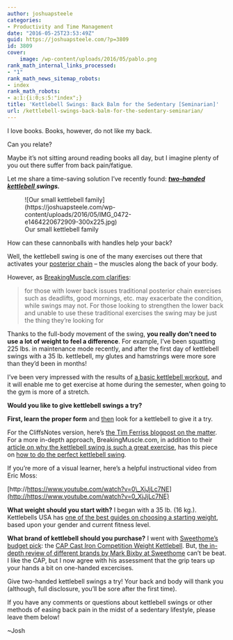 ```yaml
---
author: joshuapsteele
categories:
- Productivity and Time Management
date: "2016-05-25T23:53:49Z"
guid: https://joshuapsteele.com/?p=3809
id: 3809
cover:
    image: /wp-content/uploads/2016/05/pablo.png
rank_math_internal_links_processed:
- "1"
rank_math_news_sitemap_robots:
- index
rank_math_robots:
- a:1:{i:0;s:5:"index";}
title: 'Kettlebell Swings: Back Balm for the Sedentary [Seminarian]'
url: /kettlebell-swings-back-balm-for-the-sedentary-seminarian/
---
```


I love books. Books, however, do not like my back.

Can you relate?

Maybe it’s not sitting around reading books all day, but I imagine plenty of you out there suffer from back pain/fatigue.

Let me share a time-saving solution I’ve recently found: [***two-handed kettlebell*** ](http://breakingmuscle.com/kettlebells/how-to-do-the-perfect-kettlebell-swing)***swings.***

<figure aria-describedby="caption-attachment-3810" class="wp-caption aligncenter" id="attachment_3810" style="width: 300px">![Our small kettlebell family](https://joshuapsteele.com/wp-content/uploads/2016/05/IMG_0472-e1464220672909-300x225.jpg)<figcaption class="wp-caption-text" id="caption-attachment-3810">Our small kettlebell family</figcaption></figure>

How can these cannonballs with handles help your back?

Well, the kettlebell swing is one of the many exercises out there that activates your [posterior chain](https://en.wikipedia.org/wiki/Posterior_chain) – the muscles along the back of your body.

However, as [BreakingMuscle.com clarifies](http://breakingmuscle.com/kettlebells/the-kettlebell-swing-why-its-the-perfect-exercise):

> for those with lower back issues traditional posterior chain exercises such as deadlifts, good mornings, etc. may exacerbate the condition, while swings may not. For those looking to strengthen the lower back and unable to use these traditional exercises the swing may be just the thing they’re looking for

Thanks to the full-body movement of the swing, **you really don’t need to use a lot of weight to feel a difference**. For example, I’ve been squatting 225 lbs. in maintenance mode recently, and after the first day of kettlebell swings with a 35 lb. kettlebell, my glutes and hamstrings were more sore than they’d been in months!

I’ve been very impressed with the results of [a basic kettlebell workout](http://rkcblog.dragondoor.com/the-best-and-simplest-one-kettlebell-workout/), and it will enable me to get exercise at home during the semester, when going to the gym is more of a stretch.

**Would you like to give kettlebell swings a try?**

**First, learn the proper form** and <span style="text-decoration: underline;">then</span> look for a kettlebell to give it a try.

For the CliffsNotes version, here’s [the Tim Ferriss blogpost on the matter](http://fourhourworkweek.com/2011/01/08/kettlebell-swing/). For a more in-depth approach, BreakingMuscle.com, in addition to their [article on why the kettlebell swing is such a great exercise](http://breakingmuscle.com/kettlebells/the-kettlebell-swing-why-its-the-perfect-exercise), has this piece on [how to do the perfect kettlebell swing](http://breakingmuscle.com/kettlebells/how-to-do-the-perfect-kettlebell-swing).

If you’re more of a visual learner, here’s a helpful instructional video from Eric Moss:

[http://https://www.youtube.com/watch?v=0\_XjJjLc7NE](http://https://www.youtube.com/watch?v=0_XjJjLc7NE)

**What weight should you start with?** I began with a 35 lb. (16 kg.). Kettlebells USA has [one of the best guides on choosing a starting weight](https://www.kettlebellsusa.com/what-size-kettlebell-should-i-buy-guidelines-for-men-and-women-to-choose-a-starter-kettlebell-weight), based upon your gender and current fitness level.

**What brand of kettlebell should you purchase?** I went with [Sweethome’s budget pick](http://thesweethome.com/reviews/best-kettlebell/): the [CAP Cast Iron Competition Weight Kettlebell](http://www.amazon.com/dp/B00I6CRMP0/). But, [the in-depth review of different brands by Mark Bixby at Sweethome](http://thesweethome.com/reviews/best-kettlebell/) can’t be beat. I like the CAP, but I now agree with his assessment that the grip tears up your hands a bit on one-handed excercises.

Give two-handed kettlebell swings a try! Your back and body will thank you (although, full disclosure, you’ll be sore after the first time).

If you have any comments or questions about kettlebell swings or other methods of easing back pain in the midst of a sedentary lifestyle, please leave them below!

~Josh